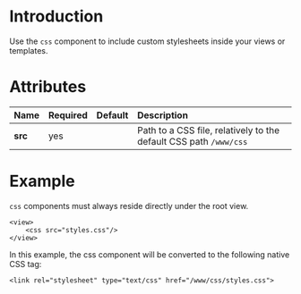# Introduction #

Use the `css` component to include custom stylesheets inside your views or templates.

# Attributes #

| **Name** | **Required** | **Default** | **Description** |
|:---------|:-------------|:------------|:----------------|
| **src**  | yes          |             | Path to a CSS file, relatively to the default CSS path `/www/css` |

# Example #

`css` components must always reside directly under the root view.

```
<view>
	<css src="styles.css"/>
</view>
```

In this example, the css component will be converted to the following native CSS tag:

```
<link rel="stylesheet" type="text/css" href="/www/css/styles.css">
```